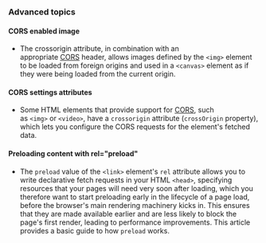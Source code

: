 ### Advanced topics

#### CORS enabled image
- The crossorigin attribute, in combination with an appropriate [CORS](https://developer.mozilla.org/en-US/docs/Glossary/CORS) header, allows images defined by the `<img>` element to be loaded from foreign origins and used in a `<canvas>` element as if they were being loaded from the current origin.

#### CORS settings attributes
- Some HTML elements that provide support for [CORS](https://developer.mozilla.org/en-US/docs/Web/HTTP/CORS), such as `<img>` or `<video>`, have a `crossorigin` attribute (`crossOrigin` property), which lets you configure the CORS requests for the element's fetched data.

#### Preloading content with rel="preload"
- The `preload` value of the `<link>` element's `rel` attribute allows you to write declarative fetch requests in your HTML `<head>`, specifying resources that your pages will need very soon after loading, which you therefore want to start preloading early in the lifecycle of a page load, before the browser's main rendering machinery kicks in. This ensures that they are made available earlier and are less likely to block the page's first render, leading to performance improvements. This article provides a basic guide to how `preload` works.